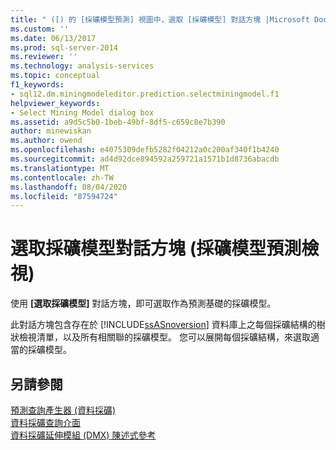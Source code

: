 ```yaml
---
title: " ([) 的 [採礦模型預測] 視圖中，選取 [採礦模型] 對話方塊 |Microsoft Docs"
ms.custom: ''
ms.date: 06/13/2017
ms.prod: sql-server-2014
ms.reviewer: ''
ms.technology: analysis-services
ms.topic: conceptual
f1_keywords:
- sql12.dm.miningmodeleditor.prediction.selectminingmodel.f1
helpviewer_keywords:
- Select Mining Model dialog box
ms.assetid: a9d5c5b0-1beb-49bf-8df5-c659c8e7b390
author: minewiskan
ms.author: owend
ms.openlocfilehash: e4075309defb5282f04212a0c200af340f1b4240
ms.sourcegitcommit: ad4d92dce894592a259721a1571b1d8736abacdb
ms.translationtype: MT
ms.contentlocale: zh-TW
ms.lasthandoff: 08/04/2020
ms.locfileid: "87594724"
---
```

# <a name="select-mining-model-dialog-box-mining-model-prediction-view"></a>選取採礦模型對話方塊 (採礦模型預測檢視)
  使用 **[選取採礦模型]** 對話方塊，即可選取作為預測基礎的採礦模型。  
  
 此對話方塊包含存在於 [!INCLUDE[ssASnoversion](../includes/ssasnoversion-md.md)] 資料庫上之每個採礦結構的樹狀檢視清單，以及所有相關聯的採礦模型。 您可以展開每個採礦結構，來選取適當的採礦模型。  
  
## <a name="see-also"></a>另請參閱  
 [預測查詢產生器 &#40;資料採礦&#41;](prediction-query-builder-data-mining.md)   
 [資料採礦查詢介面](data-mining/data-mining-query-tools.md)   
 [資料採礦延伸模組 &#40;DMX&#41; 陳述式參考](/sql/dmx/data-mining-extensions-dmx-statements)  
  
  
